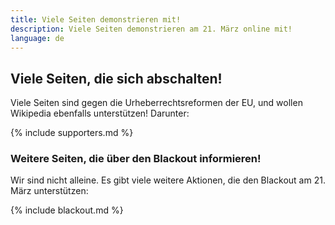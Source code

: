 ```yaml
---
title: Viele Seiten demonstrieren mit!
description: Viele Seiten demonstrieren am 21. März online mit!
language: de
---
```


## Viele Seiten, die sich abschalten!

Viele Seiten sind gegen die Urheberrechtsreformen der EU, und wollen Wikipedia ebenfalls unterstützen! Darunter:

{% include supporters.md %}


### Weitere Seiten, die über den Blackout informieren!

Wir sind nicht alleine. Es gibt viele weitere Aktionen, die den Blackout am 21. März unterstützen:

{% include blackout.md %}

